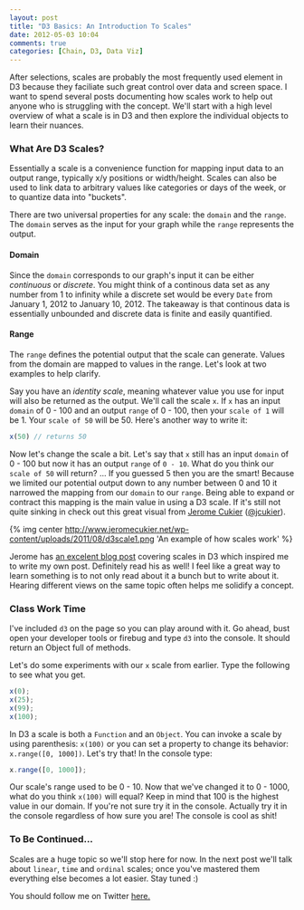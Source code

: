 ```yaml
---
layout: post
title: "D3 Basics: An Introduction To Scales"
date: 2012-05-03 10:04
comments: true
categories: [Chain, D3, Data Viz]
---
```


<!-- CSS Styles: -->
<div>
  <style type="text/css">

    .chart {
      font-family: Arial, sans-serif;
      font-size: 10px;
    }

    .bar {
      fill: steelblue;
    }

    .axis path, .axis line {
      fill: none;
      stroke: #000;
      shape-rendering: crispEdges;
    }

  </style>
</div>


<!-- Global Variables: -->
<script type="text/javascript">

  var data = [1, 1, 2, 3, 5, 8];

  var margin = {top: 40, right: 40, bottom: 40, left: 40},
      width = $('.entry-content').width(),
      height = 300;

  $(window).resize(function() {
    width = $('.entry-content').width();
  });

</script>

After selections, scales are probably the most frequently used element in D3 because they faciliate such great control over data and screen space. I want to spend several posts documenting how scales work to help out anyone who is struggling with the concept. We'll start with a high level overview of what a scale is in D3 and then explore the individual objects to learn their nuances.

### What Are D3 Scales?

Essentially a scale is a convenience function for mapping input data to an output range, typically x/y positions or width/height. Scales can also be used to link data to arbitrary values like categories or days of the week, or to quantize data into "buckets". 

There are two universal properties for any scale: the `domain` and the `range`. The `domain` serves as the input for your graph while the `range` represents the output. 

#### Domain
Since the `domain` corresponds to our graph's input it can be either *continuous* or *discrete*. You might think of a continous data set as any number from 1 to infinity while a discrete set would be every `Date` from January 1, 2012 to January 10, 2012. The takeaway is that continous data is essentially unbounded and discrete data is finite and easily quantified.

#### Range
The `range` defines the potential output that the scale can generate. Values from the domain are mapped to values in the range. Let's look at two examples to help clarify.

Say you have an *identity scale*, meaning whatever value you use for input will also be returned as the output. We'll call the scale `x`. If `x` has an input `domain` of 0 - 100 and an output `range` of 0 - 100, then your `scale of 1` will be 1. Your `scale of 50` will be 50. Here's another way to write it:

```javascript
x(50) // returns 50
```

Now let's change the scale a bit. Let's say that `x` still has an input `domain` of 0 - 100 but now it has an output `range` of `0 - 10`. What do you think our `scale of 50` will return? ... If you guessed 5 then you are the smart! Because we limited our potential output down to any number between 0 and 10 it narrowed the mapping from our `domain` to our `range`. Being able to expand or contract this mapping is the main value in using a D3 scale. If it's still not quite sinking in check out this great visual from [Jerome Cukier](http://www.jeromecukier.net/) ([@jcukier](https://twitter.com/#!/jcukier)).

{% img center http://www.jeromecukier.net/wp-content/uploads/2011/08/d3scale1.png 'An example of how scales work' %}

Jerome has [an excelent blog post](http://www.jeromecukier.net/blog/2011/08/11/d3-scales-and-color/) covering scales in D3 which inspired me to write my own post. Definitely read his as well! I feel like a great way to learn something is to not only read about it a bunch but to write about it. Hearing different views on the same topic often helps me solidify a concept.

### Class Work Time

<!-- D3.js -->
<script type='text/javascript'>

var x = d3.scale.linear()
    .domain([0, 100])
    .range([0, 10]);

</script>

I've included `d3` on the page so you can play around with it. Go ahead, bust open your developer tools or firebug and type `d3` into the console. It should return an Object full of methods. 

Let's do some experiments with our `x` scale from earlier. Type the following to see what you get.

```javascript
x(0);
x(25);
x(99);
x(100);
```

In D3 a scale is both a `Function` and an `Object`. You can invoke a scale by using parenthesis: `x(100)` or you can set a property to change its behavior: `x.range([0, 1000])`. Let's try that! In the console type:

```javascript
x.range([0, 1000]);
```

Our scale's range used to be 0 - 10. Now that we've changed it to 0 - 1000, what do you think `x(100)` will equal? Keep in mind that 100 is the highest value in our domain. If you're not sure try it in the console. Actually try it in the console regardless of how sure you are! The console is cool as shit!

### To Be Continued...

Scales are a huge topic so we'll stop here for now. In the next post we'll talk about `linear`, `time` and `ordinal` scales; once you've mastered them everything else becomes a lot easier. Stay tuned :)

You should follow me on Twitter [here.](http://twitter.com/rob_dodson)